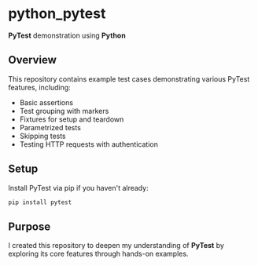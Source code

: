 # python_pytest

**PyTest** demonstration using **Python**

## Overview

This repository contains example test cases demonstrating various PyTest features, including:

- Basic assertions
- Test grouping with markers
- Fixtures for setup and teardown
- Parametrized tests
- Skipping tests
- Testing HTTP requests with authentication

## Setup

Install PyTest via pip if you haven't already:

```bash
pip install pytest
```

## Purpose

I created this repository to deepen my understanding of **PyTest** by exploring its core features through hands-on examples.

